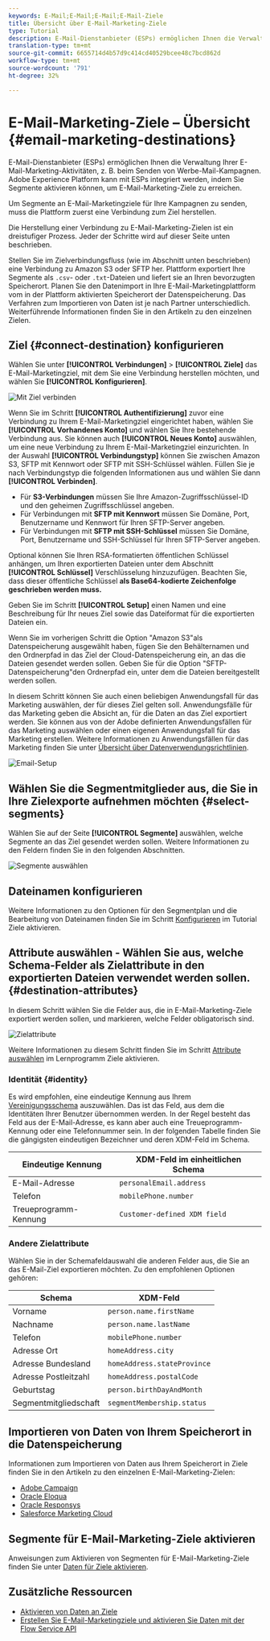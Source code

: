 ```yaml
---
keywords: E-Mail;E-Mail;E-Mail;E-Mail-Ziele
title: Übersicht über E-Mail-Marketing-Ziele
type: Tutorial
description: E-Mail-Dienstanbieter (ESPs) ermöglichen Ihnen die Verwaltung Ihrer E-Mail-Marketing-Aktivitäten, z. B. beim Senden von Werbe-Mail-Kampagnen.
translation-type: tm+mt
source-git-commit: 6655714d4b57d9c414cd40529bcee48c7bcd862d
workflow-type: tm+mt
source-wordcount: '791'
ht-degree: 32%

---
```



# E-Mail-Marketing-Ziele – Übersicht {#email-marketing-destinations}

E-Mail-Dienstanbieter (ESPs) ermöglichen Ihnen die Verwaltung Ihrer E-Mail-Marketing-Aktivitäten, z. B. beim Senden von Werbe-Mail-Kampagnen. Adobe Experience Platform kann mit ESPs integriert werden, indem Sie Segmente aktivieren können, um E-Mail-Marketing-Ziele zu erreichen.

Um Segmente an E-Mail-Marketingziele für Ihre Kampagnen zu senden, muss die Plattform zuerst eine Verbindung zum Ziel herstellen.

Die Herstellung einer Verbindung zu E-Mail-Marketing-Zielen ist ein dreistufiger Prozess. Jeder der Schritte wird auf dieser Seite unten beschrieben.

Stellen Sie im Zielverbindungsfluss (wie im Abschnitt unten beschrieben) eine Verbindung zu Amazon S3 oder SFTP her. Plattform exportiert Ihre Segmente als `.csv`- oder `.txt`-Dateien und liefert sie an Ihren bevorzugten Speicherort. Planen Sie den Datenimport in Ihre E-Mail-Marketingplattform vom in der Plattform aktivierten Speicherort der Datenspeicherung. Das Verfahren zum Importieren von Daten ist je nach Partner unterschiedlich. Weiterführende Informationen finden Sie in den Artikeln zu den einzelnen Zielen.

## Ziel {#connect-destination} konfigurieren

Wählen Sie unter **[!UICONTROL Verbindungen]** > **[!UICONTROL Ziele]** das E-Mail-Marketingziel, mit dem Sie eine Verbindung herstellen möchten, und wählen Sie **[!UICONTROL Konfigurieren]**.

![Mit Ziel verbinden](../../assets/catalog/email-marketing/overview/connect-email-marketing.png)

Wenn Sie im Schritt **[!UICONTROL Authentifizierung]** zuvor eine Verbindung zu Ihrem E-Mail-Marketingziel eingerichtet haben, wählen Sie **[!UICONTROL Vorhandenes Konto]** und wählen Sie Ihre bestehende Verbindung aus. Sie können auch **[!UICONTROL Neues Konto]** auswählen, um eine neue Verbindung zu Ihrem E-Mail-Marketingziel einzurichten. In der Auswahl **[!UICONTROL Verbindungstyp]** können Sie zwischen Amazon S3, SFTP mit Kennwort oder SFTP mit SSH-Schlüssel wählen. Füllen Sie je nach Verbindungstyp die folgenden Informationen aus und wählen Sie dann **[!UICONTROL Verbinden]**.

- Für **S3-Verbindungen** müssen Sie Ihre Amazon-Zugriffsschlüssel-ID und den geheimen Zugriffsschlüssel angeben.
- Für Verbindungen mit **SFTP mit Kennwort** müssen Sie Domäne, Port, Benutzername und Kennwort für Ihren SFTP-Server angeben.
- Für Verbindungen mit **SFTP mit SSH-Schlüssel** müssen Sie Domäne, Port, Benutzername und SSH-Schlüssel für Ihren SFTP-Server angeben.

Optional können Sie Ihren RSA-formatierten öffentlichen Schlüssel anhängen, um Ihren exportierten Dateien unter dem Abschnitt **[!UICONTROL Schlüssel]** Verschlüsselung hinzuzufügen. Beachten Sie, dass dieser öffentliche Schlüssel **als Base64-kodierte Zeichenfolge geschrieben werden muss.**

Geben Sie im Schritt **[!UICONTROL Setup]** einen Namen und eine Beschreibung für Ihr neues Ziel sowie das Dateiformat für die exportierten Dateien ein.

Wenn Sie im vorherigen Schritt die Option &quot;Amazon S3&quot;als Datenspeicherung ausgewählt haben, fügen Sie den Behälternamen und den Ordnerpfad in das Ziel der Cloud-Datenspeicherung ein, an das die Dateien gesendet werden sollen. Geben Sie für die Option &quot;SFTP-Datenspeicherung&quot;den Ordnerpfad ein, unter dem die Dateien bereitgestellt werden sollen.

In diesem Schritt können Sie auch einen beliebigen Anwendungsfall für das Marketing auswählen, der für dieses Ziel gelten soll. Anwendungsfälle für das Marketing geben die Absicht an, für die Daten an das Ziel exportiert werden. Sie können aus von der Adobe definierten Anwendungsfällen für das Marketing auswählen oder einen eigenen Anwendungsfall für das Marketing erstellen. Weitere Informationen zu Anwendungsfällen für das Marketing finden Sie unter [Übersicht über Datenverwendungsrichtlinien](../../../data-governance/policies/overview.md).

![Email-Setup](../../assets/catalog/email-marketing/overview/email-setup-step.png)

## Wählen Sie die Segmentmitglieder aus, die Sie in Ihre Zielexporte aufnehmen möchten {#select-segments}

Wählen Sie auf der Seite **[!UICONTROL Segmente]** auswählen, welche Segmente an das Ziel gesendet werden sollen. Weitere Informationen zu den Feldern finden Sie in den folgenden Abschnitten.

![Segmente auswählen](../../assets/common/email-select-segments.png)

## Dateinamen konfigurieren

Weitere Informationen zu den Optionen für den Segmentplan und die Bearbeitung von Dateinamen finden Sie im Schritt [Konfigurieren](../../ui/activate-destinations.md#configure) im Tutorial Ziele aktivieren.

## Attribute auswählen - Wählen Sie aus, welche Schema-Felder als Zielattribute in den exportierten Dateien verwendet werden sollen.{#destination-attributes}

In diesem Schritt wählen Sie die Felder aus, die in E-Mail-Marketing-Ziele exportiert werden sollen, und markieren, welche Felder obligatorisch sind.

![Zielattribute](../../assets/catalog/email-marketing/overview/recommended-attributes.png)

Weitere Informationen zu diesem Schritt finden Sie im Schritt [Attribute auswählen](../../ui/activate-destinations.md#select-attributes) im Lernprogramm Ziele aktivieren.

### Identität {#identity}

Es wird empfohlen, eine eindeutige Kennung aus Ihrem [Vereinigungsschema](../../../profile/home.md#profile-fragments-and-union-schemas) auszuwählen. Das ist das Feld, aus dem die Identitäten Ihrer Benutzer übernommen werden. In der Regel besteht das Feld aus der E-Mail-Adresse, es kann aber auch eine Treueprogramm-Kennung oder eine Telefonnummer sein. In der folgenden Tabelle finden Sie die gängigsten eindeutigen Bezeichner und deren XDM-Feld im Schema.

| Eindeutige Kennung | XDM-Feld im einheitlichen Schema |
----------------- | ---------------------------
| E-Mail-Adresse | `personalEmail.address` |
| Telefon | `mobilePhone.number` |
| Treueprogramm-Kennung | `Customer-defined XDM field` |

### Andere Zielattribute

Wählen Sie in der Schemafeldauswahl die anderen Felder aus, die Sie an das E-Mail-Ziel exportieren möchten. Zu den empfohlenen Optionen gehören:

| Schema | XDM-Feld |
------ | ---------
| Vorname | `person.name.firstName` |
| Nachname | `person.name.lastName` |
| Telefon | `mobilePhone.number` |
| Adresse Ort | `homeAddress.city` |
| Adresse Bundesland | `homeAddress.stateProvince` |
| Adresse Postleitzahl | `homeAddress.postalCode` |
| Geburtstag | `person.birthDayAndMonth` |
| Segmentmitgliedschaft | `segmentMembership.status` |

## Importieren von Daten von Ihrem Speicherort in die Datenspeicherung

Informationen zum Importieren von Daten aus Ihrem Speicherort in Ziele finden Sie in den Artikeln zu den einzelnen E-Mail-Marketing-Zielen:

- [Adobe Campaign](./adobe-campaign.md#import-data-into-campaign)
- [Oracle Eloqua](./oracle-eloqua.md#import-data-into-eloqua)
- [Oracle Responsys](./oracle-responsys.md#import-data-into-responsys)
- [Salesforce Marketing Cloud](./salesforce-marketing-cloud.md#import-data-into-salesforce)

## Segmente für E-Mail-Marketing-Ziele aktivieren

Anweisungen zum Aktivieren von Segmenten für E-Mail-Marketing-Ziele finden Sie unter [Daten für Ziele aktivieren](../../ui/activate-destinations.md).

## Zusätzliche Ressourcen

- [Aktivieren von Daten an Ziele](../../ui/activate-destinations.md)
- [Erstellen Sie E-Mail-Marketingziele und aktivieren Sie Daten mit der Flow Service API](../../api/email-marketing.md)